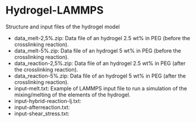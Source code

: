 # Hydrogel-LAMMPS
Structure and input files of the hydrogel model
- data_melt-2,5%.zip: Data file of an hydrogel 2.5 wt% in PEG (before the crosslinking reaction).
- data_melt-5%.zip: Data file of an hydrogel 5 wt% in PEG (before the crosslinking reaction).
- data_reaction-2,5%.zip: Data file of an hydrogel 2.5 wt% in PEG (after the crosslinking reaction).
- data_reaction-5%.zip: Data file of an hydrogel 5 wt% in PEG (after the crosslinking reaction).
- input-melt.txt: Example of LAMMPS input file to run a simulation of the mixing/melting of the elements of the hydrogel.
- input-hybrid-reaction-lj.txt: 
- input-afterreaction.txt:
- input-shear_stress.txt: 
